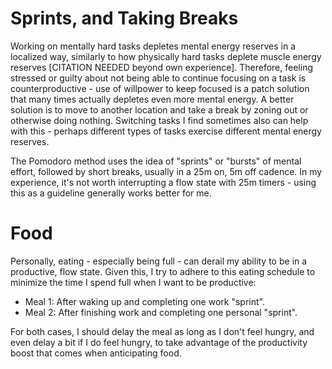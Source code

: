 # Sprints, and Taking Breaks

Working on mentally hard tasks depletes mental energy reserves in a localized
way, similarly to how physically hard tasks deplete muscle energy reserves
[CITATION NEEDED beyond own experience].  Therefore, feeling stressed or guilty
about not being able to continue focusing on a task is counterproductive - use
of willpower to keep focused is a patch solution that many times actually
depletes even more mental energy.  A better solution is to move to another
location and take a break by zoning out or otherwise doing nothing.  Switching
tasks I find sometimes also can help with this - perhaps different types of
tasks exercise different mental energy reserves.  

The Pomodoro method uses the idea of "sprints" or "bursts" of mental effort,
followed by short breaks, usually in a 25m on, 5m off cadence.  In my
experience, it's not worth interrupting a flow state with 25m timers - using
this as a guideline generally works better for me.


# Food

Personally, eating - especially being full - can derail my ability to be in a
productive, flow state.  Given this, I try to adhere to this eating schedule to
minimize the time I spend full when I want to be productive:

 - Meal 1: After waking up and completing one work "sprint".
 - Meal 2: After finishing work and completing one personal "sprint".

For both cases, I should delay the meal as long as I don't feel hungry, and
even delay a bit if I do feel hungry, to take advantage of the productivity
boost that comes when anticipating food.
